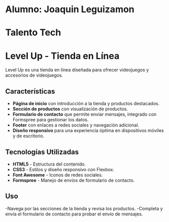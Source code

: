 # Alumno: Joaquin Leguizamon

# Talento Tech

# Level Up - Tienda en Línea

Level Up es una tienda en línea diseñada para ofrecer videojuegos y accesorios de videojuegos. 

## Características

- **Página de inicio** con introducción a la tienda y productos destacados.
- **Sección de productos** con visualización de productos.
- **Formulario de contacto** que permite enviar mensajes, integrado con Formspree para gestionar los datos.
- **Footer** con enlaces a redes sociales y navegación adicional.
- **Diseño responsivo** para una experiencia óptima en dispositivos móviles y de escritorio.

## Tecnologías Utilizadas

- **HTML5** - Estructura del contenido.
- **CSS3** - Estilos y diseño responsivo con Flexbox.
- **Font Awesome** - Iconos de redes sociales.
- **Formspree** - Manejo de envíos de formulario de contacto.

## Uso
-Navega por las secciones de la tienda y revisa los productos.
-Completa y envía el formulario de contacto para probar el envío de mensajes.

